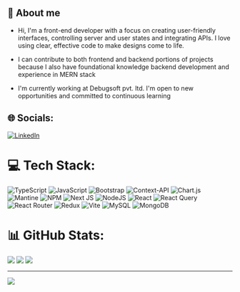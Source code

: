 <div>
  <h2>💫 About me</h2>
  <ul >
    <li>
      <p>
        Hi, I'm a front-end developer with a focus on creating user-friendly interfaces, controlling server and user states and integrating APIs. I love using clear, effective code to make designs come to life.
      </p>
    </li>
    <li>
      <p>
        I can contribute to both frontend and backend portions of projects because I also have foundational knowledge  backend development and experience in MERN stack
      </p>
    </li>
    <li>
      <p>
        I'm currently working at Debugsoft pvt. ltd.  I'm open to new opportunities and committed to continuous learning
      </p>
    </li>
  </ul>
</div>


## 🌐 Socials:
[![LinkedIn](https://img.shields.io/badge/LinkedIn-%230077B5.svg?logo=linkedin&logoColor=white)](https://www.linkedin.com/in/jenish-sambahamphe-822538236/) 

# 💻 Tech Stack:
![TypeScript](https://img.shields.io/badge/typescript-%23007ACC.svg?style=for-the-badge&logo=typescript&logoColor=white) ![JavaScript](https://img.shields.io/badge/javascript-%23323330.svg?style=for-the-badge&logo=javascript&logoColor=%23F7DF1E) ![Bootstrap](https://img.shields.io/badge/bootstrap-%238511FA.svg?style=for-the-badge&logo=bootstrap&logoColor=white) ![Context-API](https://img.shields.io/badge/Context--Api-000000?style=for-the-badge&logo=react) ![Chart.js](https://img.shields.io/badge/chart.js-F5788D.svg?style=for-the-badge&logo=chart.js&logoColor=white) ![Mantine](https://img.shields.io/badge/Mantine-ffffff?style=for-the-badge&logo=Mantine&logoColor=339af0) ![NPM](https://img.shields.io/badge/NPM-%23CB3837.svg?style=for-the-badge&logo=npm&logoColor=white) ![Next JS](https://img.shields.io/badge/Next-black?style=for-the-badge&logo=next.js&logoColor=white) ![NodeJS](https://img.shields.io/badge/node.js-6DA55F?style=for-the-badge&logo=node.js&logoColor=white) ![React](https://img.shields.io/badge/react-%2320232a.svg?style=for-the-badge&logo=react&logoColor=%2361DAFB) ![React Query](https://img.shields.io/badge/-React%20Query-FF4154?style=for-the-badge&logo=react%20query&logoColor=white) ![React Router](https://img.shields.io/badge/React_Router-CA4245?style=for-the-badge&logo=react-router&logoColor=white) ![Redux](https://img.shields.io/badge/redux-%23593d88.svg?style=for-the-badge&logo=redux&logoColor=white) ![Vite](https://img.shields.io/badge/vite-%23646CFF.svg?style=for-the-badge&logo=vite&logoColor=white) ![MySQL](https://img.shields.io/badge/mysql-4479A1.svg?style=for-the-badge&logo=mysql&logoColor=white) ![MongoDB](https://img.shields.io/badge/MongoDB-%234ea94b.svg?style=for-the-badge&logo=mongodb&logoColor=white)
# 📊 GitHub Stats:
![](https://github-readme-stats.vercel.app/api?username=JenishSambahamphe24&theme=dark&hide_border=false&include_all_commits=false&count_private=false)
![](https://github-readme-streak-stats.herokuapp.com/?user=JenishSambahamphe24&theme=dark&hide_border=false&)
![](https://github-readme-stats.vercel.app/api/top-langs/?username=JenishSambahamphe24&theme=dark&hide_border=false&include_all_commits=false&count_private=false)

---
[![](https://visitcount.itsvg.in/api?id=JenishSambahamphe24&icon=0&color=0)](https://visitcount.itsvg.in)

<!-- Proudly created with GPRM ( https://gprm.itsvg.in ) -->

